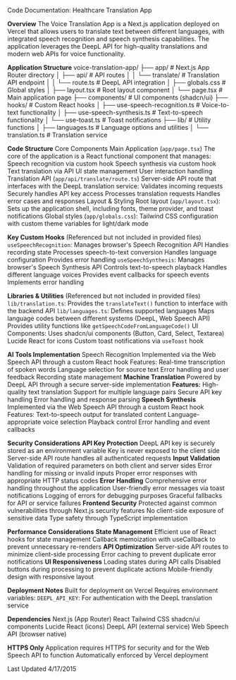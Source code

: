 Code Documentation: Healthcare Translation App


**Overview**
The Voice Translation App is a Next.js application deployed on Vercel that allows users to translate text between different languages, with integrated speech recognition and speech synthesis capabilities. The application leverages the DeepL API for high-quality translations and modern web APIs for voice functionality.

**Application Structure**
voice-translation-app/
├── app/                      # Next.js App Router directory
│   ├── api/                  # API routes
│   │   └── translate/        # Translation API endpoint
│   │       └── route.ts      # DeepL API integration
│   ├── globals.css           # Global styles
│   ├── layout.tsx            # Root layout component
│   └── page.tsx              # Main application page
├── components/               # UI components (shadcn/ui)
├── hooks/                    # Custom React hooks
│   ├── use-speech-recognition.ts  # Voice-to-text functionality
│   ├── use-speech-synthesis.ts    # Text-to-speech functionality
│   └── use-toast.ts          # Toast notifications
├── lib/                      # Utility functions
│   ├── languages.ts          # Language options and utilities
│   └── translation.ts        # Translation service




**Code Structure**
Core Components
Main Application (`app/page.tsx`)
The core of the application is a React functional component that manages:
Speech recognition via custom hook
Speech synthesis via custom hook
Text translation via API
UI state management
User interaction handling
Translation API (`app/api/translate/route.ts`)
Server-side API route that interfaces with the DeepL translation service:
Validates incoming requests
Securely handles API key access
Processes translation requests
Handles error cases and responses
Layout & Styling
 Root layout (`app/layout.tsx`): Sets up the application shell, including fonts, theme provider, and toast notifications
Global styles (`app/globals.css`): Tailwind CSS configuration with custom theme variables for light/dark mode

**Key Custom Hooks** (Referenced but not included in provided files)
`useSpeechRecognition`: Manages browser's Speech Recognition API
   Handles recording state
   Processes speech-to-text conversion
   Handles language configuration
   Provides error handling
`useSpeechSynthesis`: Manages browser's Speech Synthesis API
  Controls text-to-speech playback
  Handles different language voices
  Provides event callbacks for speech events
  Implements error handling

**Libraries & Utilities** (Referenced but not included in provided files)
`lib/translation.ts`: 
    Provides the `translateText()` function to interface with the backend API
`lib/languages.ts`:
    Defines supported languages
    Maps language codes between different systems (DeepL, Web Speech API)
    Provides utility functions like `getSpeechCodeFromLanguageCode()`
UI Components:
    Uses shadcn/ui components (Button, Card, Select, Textarea)
    Lucide React for icons
    Custom toast notifications via `useToast` hook

**AI Tools Implementation**
Speech Recognition
   Implemented via the Web Speech API through a custom React hook
Features:
   Real-time transcription of spoken words
   Language selection for source text
   Error handling and user feedback
   Recording state management
**Machine Translation**
   Powered by DeepL API through a secure server-side implementation
**Features:**
  High-quality text translation
  Support for multiple language pairs
  Secure API key handling
  Error handling and response parsing
**Speech Synthesis**
  Implemented via the Web Speech API through a custom React hook
  Features:
    Text-to-speech output for translated content
    Language-appropriate voice selection
    Playback control
    Error handling and event callbacks

**Security Considerations**
**API Key Protection**
DeepL API key is securely stored as an environment variable
Key is never exposed to the client side
Server-side API route handles all authenticated requests
**Input Validation**
Validation of required parameters on both client and server sides
Error handling for missing or invalid inputs
Proper error responses with appropriate HTTP status codes
**Error Handling**
Comprehensive error handling throughout the application
User-friendly error messages via toast notifications
Logging of errors for debugging purposes
Graceful fallbacks for API or service failures
**Frontend Security**
Protected against common vulnerabilities through Next.js security features
No client-side exposure of sensitive data
Type safety through TypeScript implementation

**Performance Considerations**
**State Management**
Efficient use of React hooks for state management
Callback memoization with useCallback to prevent unnecessary re-renders
**API Optimization**
Server-side API routes to minimize client-side processing
Error caching to prevent duplicate error notifications
**UI Responsiveness**
Loading states during API calls
Disabled buttons during processing to prevent duplicate actions
Mobile-friendly design with responsive layout

**Deployment Notes**
Built for deployment on Vercel
Requires environment variables:
`DEEPL_API_KEY`: For authentication with the DeepL translation service

**Dependencies**
Next.js (App Router)
React
Tailwind CSS
shadcn/ui components
Lucide React (icons)
DeepL API (external service)
Web Speech API (browser native)

**HTTPS Only**
Application requires HTTPS for security and for the Web Speech API to function
Automatically enforced by Vercel deployment






Last Updated 4/17/2015
